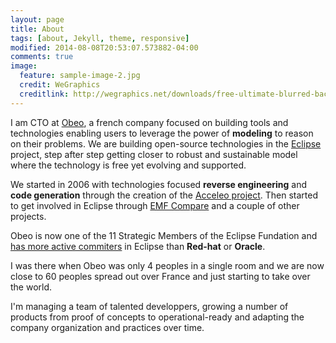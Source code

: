```yaml
---
layout: page
title: About
tags: [about, Jekyll, theme, responsive]
modified: 2014-08-08T20:53:07.573882-04:00
comments: true
image:
  feature: sample-image-2.jpg
  credit: WeGraphics
  creditlink: http://wegraphics.net/downloads/free-ultimate-blurred-background-pack/
---
```


I am CTO at [Obeo](http://www.obeo.fr/fr/), a french company focused on building tools and technologies enabling users to leverage the power of **modeling** to reason on their problems. 
We are building open-source technologies in the [Eclipse](http://www.eclipse.org) project, step after step getting closer to robust and sustainable model where the technology is free yet evolving and supported.


We started in 2006 with technologies focused **reverse engineering** and **code generation** through the creation of the [Acceleo project](http://www.eclipse.org/acceleo/). Then started to get involved in Eclipse through [EMF Compare](https://www.eclipse.org/emf/compare/) and a couple of other projects. 

Obeo is now one of the 11 Strategic Members of the Eclipse Fundation and [has more active commiters](http://dashboard.eclipse.org/companies.html?release=1y)  in Eclipse than **Red-hat** or **Oracle**.


I was there when Obeo was only 4 peoples in a single room and we are now close to 60 peoples spread out over France and just starting to take over the world.

I'm managing a team of talented developpers, growing a number of products from proof of concepts to operational-ready and adapting the company organization and practices over time.
